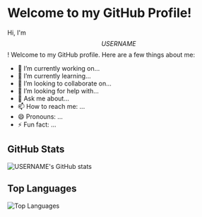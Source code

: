 # Welcome to my GitHub Profile!

Hi, I'm $$USERNAME$$! Welcome to my GitHub profile. Here are a few things about me:

- 🔭 I’m currently working on...
- 🌱 I’m currently learning...
- 👯 I’m looking to collaborate on...
- 🤔 I’m looking for help with...
- 💬 Ask me about...
- 📫 How to reach me: ...
- 😄 Pronouns: ...
- ⚡ Fun fact: ...

## GitHub Stats

![$$USERNAME$$'s GitHub stats](https://github-readme-stats.vercel.app/api?username=$$USERNAME$$&show_icons=true)

## Top Languages

![Top Languages](https://github-readme-stats.vercel.app/api/top-langs/?username=$$USERNAME$$)
